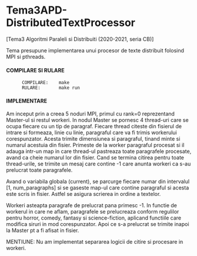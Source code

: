 # Tema3APD-DistributedTextProcessor
[Tema3 Algoritmi Paraleli si Distribuiti (2020-2021, seria CB)] 

Tema presupune implementarea unui procesor de texte distribuit folosind MPI si pthreads.

#### COMPILARE SI RULARE
          COMPILARE:    make
          RULARE:       make run

#### IMPLEMENTARE
Am inceput prin a creea 5 noduri MPI, primul cu rank=0 reprezentand Master-ul
si restul workeri. In nodul Master se pornesc 4 thread-uri care se ocupa fiecare
cu un tip de paragraf. Fiecare thread citeste din fisierul de intrare si formeaza,
linie cu linie, paragraful care va fi trimis workerului corespunzator. Acesta
trimite dimensiunea si paragraful, tinand minte si numarul acestuia din fisier.
Primeste de la worker paragraful procesat si il adauga intr-un map in care 
thread-ul pastreaza toate paragrafele procesate, avand ca cheie numarul lor 
din fisier. Cand se termina citirea pentru toate thread-urile, se trimite un 
mesaj care contine -1 care anunta workeri ca s-au prelucrat toate paragrafele.

Avand o variabila globala (current), se parcurge fiecare numar din intervalul
[1, num_paragraphs] si se gaseste map-ul care contine paragraful si acesta 
este scris in fisier. Astfel se asigura scrierea in ordine a textelor.

Workeri asteapta paragrafe de prelucrat pana primesc -1. In functie de workerul
in care ne aflam, paragrafele se prelucreaza conform regulilor pentru horror, 
comedy, fantasy si science-fiction, aplicand functiile care modifica siruri in
mod corespunzator. Apoi ce s-a prelucrat se trimite inapoi la Master pt a fi
afisat in fisier.

MENTIUNE: Nu am implementat separarea logicii de citire si procesare in workeri.
